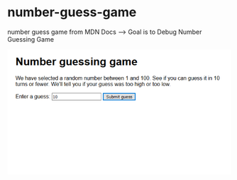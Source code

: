 # number-guess-game
number guess game from MDN Docs --> Goal is to Debug Number Guessing Game

![Game-Image](https://github.com/techkayacodes/number-guess-game/blob/main/number-guess-game.png)
